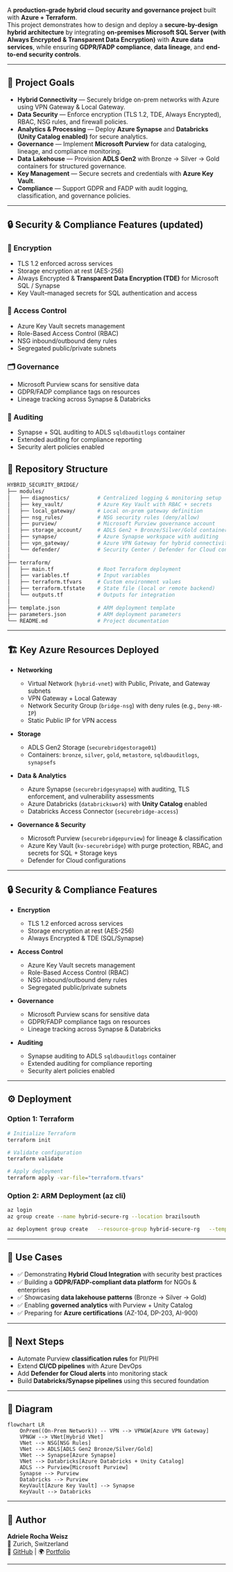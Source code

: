 A **production-grade hybrid cloud security and governance project** built with **Azure + Terraform**.  
This project demonstrates how to design and deploy a **secure-by-design hybrid architecture** by integrating **on-premises Microsoft SQL Server (with Always Encrypted & Transparent Data Encryption)** with **Azure data services**, while ensuring **GDPR/FADP compliance**, **data lineage**, and **end-to-end security controls**.


---

## 🚀 Project Goals
-  **Hybrid Connectivity** — Securely bridge on-prem networks with Azure using VPN Gateway & Local Gateway.  
-  **Data Security** — Enforce encryption (TLS 1.2, TDE, Always Encrypted), RBAC, NSG rules, and firewall policies.  
-  **Analytics & Processing** — Deploy **Azure Synapse** and **Databricks (Unity Catalog enabled)** for secure analytics.  
-  **Governance** — Implement **Microsoft Purview** for data cataloging, lineage, and compliance monitoring.  
-  **Data Lakehouse** — Provision **ADLS Gen2** with Bronze → Silver → Gold containers for structured governance.  
-  **Key Management** — Secure secrets and credentials with **Azure Key Vault**.  
-  **Compliance** — Support GDPR and FADP with audit logging, classification, and governance policies.  

---

## 🔒 Security & Compliance Features (updated)

### 🔑 Encryption
- TLS 1.2 enforced across services  
- Storage encryption at rest (AES-256)  
- Always Encrypted & **Transparent Data Encryption (TDE)** for Microsoft SQL / Synapse  
- Key Vault–managed secrets for SQL authentication and access  

### 🛂 Access Control
- Azure Key Vault secrets management  
- Role-Based Access Control (RBAC)  
- NSG inbound/outbound deny rules  
- Segregated public/private subnets  

### 🗂️ Governance
- Microsoft Purview scans for sensitive data  
- GDPR/FADP compliance tags on resources  
- Lineage tracking across Synapse & Databricks  

### 📜 Auditing
- Synapse + SQL auditing to ADLS `sqldbauditlogs` container  
- Extended auditing for compliance reporting  
- Security alert policies enabled  

## 📂 Repository Structure

```bash
HYBRID_SECURITY_BRIDGE/
├── modules/
│   ├── diagnostics/         # Centralized logging & monitoring setup
│   ├── key_vault/           # Azure Key Vault with RBAC + secrets
│   ├── local_gateway/       # Local on-prem gateway definition
│   ├── nsg_rules/           # NSG security rules (deny/allow)
│   ├── purview/             # Microsoft Purview governance account
│   ├── storage_account/     # ADLS Gen2 + Bronze/Silver/Gold containers
│   ├── synapse/             # Azure Synapse workspace with auditing
│   ├── vpn_gateway/         # Azure VPN Gateway for hybrid connectivity
│   └── defender/            # Security Center / Defender for Cloud configs
│
├── terraform/
│   ├── main.tf              # Root Terraform deployment
│   ├── variables.tf         # Input variables
│   ├── terraform.tfvars     # Custom environment values
│   ├── terraform.tfstate    # State file (local or remote backend)
│   └── outputs.tf           # Outputs for integration
│
├── template.json            # ARM deployment template
├── parameters.json          # ARM deployment parameters
└── README.md                # Project documentation
```

---

## 🏗️ Key Azure Resources Deployed

- **Networking**
  - Virtual Network (`hybrid-vnet`) with Public, Private, and Gateway subnets
  - VPN Gateway + Local Gateway
  - Network Security Group (`bridge-nsg`) with deny rules (e.g., `Deny-HR-IP`)
  - Static Public IP for VPN access

- **Storage**
  - ADLS Gen2 Storage (`securebridgestorage01`)
  - Containers: `bronze`, `silver`, `gold`, `metastore`, `sqldbauditlogs`, `synapsefs`

- **Data & Analytics**
  - Azure Synapse (`securebridgesynapse`) with auditing, TLS enforcement, and vulnerability assessments
  - Azure Databricks (`databrickswork`) with **Unity Catalog** enabled
  - Databricks Access Connector (`securebridge-access`)

- **Governance & Security**
  - Microsoft Purview (`securebridgepurview`) for lineage & classification
  - Azure Key Vault (`kv-securebridge`) with purge protection, RBAC, and secrets for SQL + Storage keys
  - Defender for Cloud configurations

---

## 🔒 Security & Compliance Features

- **Encryption**
  - TLS 1.2 enforced across services  
  - Storage encryption at rest (AES-256)  
  - Always Encrypted & TDE (SQL/Synapse)  

- **Access Control**
  - Azure Key Vault secrets management  
  - Role-Based Access Control (RBAC)  
  - NSG inbound/outbound deny rules  
  - Segregated public/private subnets  

- **Governance**
  - Microsoft Purview scans for sensitive data  
  - GDPR/FADP compliance tags on resources  
  - Lineage tracking across Synapse & Databricks  

- **Auditing**
  - Synapse auditing to ADLS `sqldbauditlogs` container  
  - Extended auditing for compliance reporting  
  - Security alert policies enabled  

---

## ⚙️ Deployment

### Option 1: Terraform

```bash
# Initialize Terraform
terraform init

# Validate configuration
terraform validate

# Apply deployment
terraform apply -var-file="terraform.tfvars"
```

### Option 2: ARM Deployment (az cli)

```bash
az login
az group create --name hybrid-secure-rg --location brazilsouth

az deployment group create   --resource-group hybrid-secure-rg   --template-file template.json   --parameters @parameters.json
```

---

## 📖 Use Cases

- ✅ Demonstrating **Hybrid Cloud Integration** with security best practices  
- ✅ Building a **GDPR/FADP-compliant data platform** for NGOs & enterprises  
- ✅ Showcasing **data lakehouse patterns** (Bronze → Silver → Gold)  
- ✅ Enabling **governed analytics** with Purview + Unity Catalog  
- ✅ Preparing for **Azure certifications** (AZ-104, DP-203, AI-900)  

---

## 🧭 Next Steps

- Automate Purview **classification rules** for PII/PHI  
- Extend **CI/CD pipelines** with Azure DevOps  
- Add **Defender for Cloud alerts** into monitoring stack  
- Build **Databricks/Synapse pipelines** using this secured foundation  

---

## 📌 Diagram

```mermaid
flowchart LR
    OnPrem((On-Prem Network)) -- VPN --> VPNGW[Azure VPN Gateway]
    VPNGW --> VNet[Hybrid VNet]
    VNet --> NSG[NSG Rules]
    VNet --> ADLS[ADLS Gen2 Bronze/Silver/Gold]
    VNet --> Synapse[Azure Synapse]
    VNet --> Databricks[Azure Databricks + Unity Catalog]
    ADLS --> Purview[Microsoft Purview]
    Synapse --> Purview
    Databricks --> Purview
    KeyVault[Azure Key Vault] --> Synapse
    KeyVault --> Databricks
```

---

## 👤 Author

**Adriele Rocha Weisz**  
📍 Zurich, Switzerland  
🔗 [GitHub](https://github.com/rochaadrielea) | 🌍 [Portfolio](https://www.risingleaders.com.br/adrielerocha)  

---

